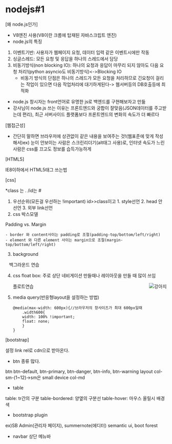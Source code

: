 # nodejs#1
[왜 node.js인가]
- V8엔진 사용(V8이란 크롬에 탑재된 자바스크립트 엔진)
- node.js의 특징
 1) 이벤트기반: 사용자가 웹페이지 요청, 데이터 입력 같은 이벤트시에만 작동
 2) 싱글스레드: 모든 요청 및 응답을 하나의 스레드에서 담당
 3) 비동기방식(non blocking IO): 하나의 요청과 응답이 마무리 되지 않아도 다음 요청 처리!(python asyncio도 비동기방식)<->Blocking IO
	- 비동기 방식의 단점은 하나의 스레드가 모든 요청을 처리하므로 긴요청이 걸리는 작업이 있으면 다음 작업처리에 대기하게된다-> 웹서버등의 DB호출등에 최적화
- node.js 창시자는 front언어로 유명한 js로 백엔드를 구현해보자고 만듦
- 강사님이 node.js 쓰는 이유는 프론트엔드와 궁합이 잘맞음(JSON데이터를 주고받는데 편리), 최근 서버사이드 플랫폼보다 프론트엔드의 변화의 속도가 더 빠르다

[웹접근성]

- 간단히 말하면 브라우저에 상관없이 같은 내용을 보여주는 것!(웹표준에 맞게 작성해서)ex) 눈이 안보이는 사람은 스크린리더기(alt태그 사용)로, 인터넷 속도가 느린 사람은 css를 끄고도 정보를 습득가능하게

[HTML5]

IE8이하에서 HTML5태그 쓰는법

[css]

*class 는 . /id는 #

1. 우선순위(모든걸 우선하는 !important)
id>>class이고 1. style선언 2. <style></style> head 안 선언 3. 외부 link선언 
2. css 박스모델

Padding vs. Margin

	- border 와 content사이는 padding로 조절(padding-top/bottom/left/right)
	- element 와 다른 element 사이는 margin으로 조절(margin-top/bottom/left/right)





3. background
<div style="background:url('https://nodejs.junyoung.me/demo/images/1.jpg’) 0 0 no-repeat; color:#fff; width:200px; height:300px;">
    백그라운드 연습
</div>

4. css float box: 주로 상단 네비게이션 만들때나 레이아웃을 만들 때 많이 쓰임
			<html><body>
				<div>
			<img src="http://nodejs.junyoung.me/demo/images/2.jpg" style="float: right; " alt="강아지">
			    플로트연습
			</div>
			</body>	
			</html>

5.  media query(반응형layout을 설정하는 방법)

		@media(max-width: 600px){//브라우저의 창사이즈가 최대 600px일때
			.width600{
			width: 100% !important;
			float: none;
			}
		}

[bootstrap]

설정 link rel로 cdn으로 받아온다.

- btn 종류 많다.

btn btn-default, btn-primary, btn-danger, btn-info, btn-warning
layout
	col-sm-(1~12)->sm은 small device
	col-md
- table

table: tr간의 구분
table-bordered: 양옆의 구분선
table-hover: 마우스 올릴시 배경색

- bootstrap plugin

ex)SB Admin(관리자 페이지), summernote(에디터)
semantic ui, boot forest

- navbar
	상단 메뉴바
